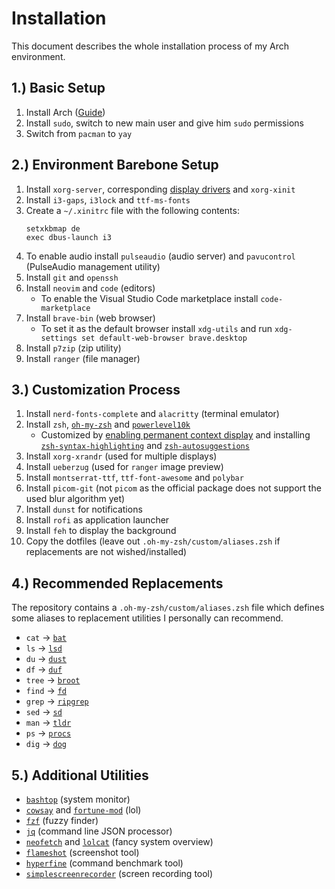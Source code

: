 # Installation

This document describes the whole installation process of my Arch environment.

## 1.) Basic Setup

1. Install Arch ([Guide](https://wiki.archlinux.org/title/Installation_guide))
2. Install `sudo`, switch to new main user and give him `sudo` permissions
3. Switch from `pacman` to `yay`

## 2.) Environment Barebone Setup

1. Install `xorg-server`, corresponding [display drivers](https://wiki.archlinux.org/title/Xorg#Driver_installation) and `xorg-xinit`
2. Install `i3-gaps`, `i3lock` and `ttf-ms-fonts`
3. Create a `~/.xinitrc` file with the following contents:
    ```
    setxkbmap de
    exec dbus-launch i3
    ```
4. To enable audio install `pulseaudio` (audio server) and `pavucontrol` (PulseAudio management utility)
5. Install `git` and `openssh`
6. Install `neovim` and `code` (editors)
    * To enable the Visual Studio Code marketplace install `code-marketplace`
7. Install `brave-bin` (web browser)
    * To set it as the default browser install `xdg-utils` and run `xdg-settings set default-web-browser brave.desktop`
8. Install `p7zip` (zip utility)
9. Install `ranger` (file manager)

## 3.) Customization Process

1. Install `nerd-fonts-complete` and `alacritty` (terminal emulator)
2. Install `zsh`, [`oh-my-zsh`](https://github.com/ohmyzsh/ohmyzsh#basic-installation) and [`powerlevel10k`](https://github.com/romkatv/powerlevel10k#oh-my-zsh)
    * Customized by [enabling permanent context display](https://github.com/romkatv/powerlevel10k#how-do-i-add-username-andor-hostname-to-prompt) and installing [`zsh-syntax-highlighting`](https://github.com/zsh-users/zsh-syntax-highlighting) and [`zsh-autosuggestions`](https://github.com/zsh-users/zsh-autosuggestions)
3. Install `xorg-xrandr` (used for multiple displays)
4. Install `ueberzug` (used for `ranger` image preview)
5. Install `montserrat-ttf`, `ttf-font-awesome` and `polybar`
6. Install `picom-git` (not `picom` as the official package does not support the used blur algorithm yet)
7. Install `dunst` for notifications
8. Install `rofi` as application launcher
9. Install `feh` to display the background
10. Copy the dotfiles (leave out `.oh-my-zsh/custom/aliases.zsh` if replacements are not wished/installed)

## 4.) Recommended Replacements

The repository contains a `.oh-my-zsh/custom/aliases.zsh` file which defines some aliases to replacement utilities I personally can recommend.

* `cat` -> [`bat`](https://github.com/sharkdp/bat)
* `ls` -> [`lsd`](https://github.com/Peltoche/lsd)
* `du` -> [`dust`](https://github.com/bootandy/dust)
* `df` -> [`duf`](https://github.com/muesli/duf)
* `tree` -> [`broot`](https://github.com/Canop/broot)
* `find` -> [`fd`](https://github.com/sharkdp/fd)
* `grep` -> [`ripgrep`](https://github.com/BurntSushi/ripgrep)
* `sed` -> [`sd`](https://github.com/chmln/sd)
* `man` -> [`tldr`](https://github.com/tldr-pages/tldr)
* `ps` -> [`procs`](https://github.com/dalance/procs)
* `dig` -> [`dog`](https://github.com/ogham/dog)

## 5.) Additional Utilities

* [`bashtop`](https://github.com/aristocratos/bashtop) (system monitor)
* [`cowsay`](https://github.com/piuccio/cowsay) and [`fortune-mod`](https://github.com/shlomif/fortune-mod) (lol)
* [`fzf`](https://github.com/junegunn/fzf) (fuzzy finder)
* [`jq`](https://github.com/stedolan/jq) (command line JSON processor)
* [`neofetch`](https://github.com/dylanaraps/neofetch) and [`lolcat`](https://github.com/busyloop/lolcat) (fancy system overview)
* [`flameshot`](https://github.com/flameshot-org/flameshot) (screenshot tool)
* [`hyperfine`](https://github.com/sharkdp/hyperfine) (command benchmark tool)
* [`simplescreenrecorder`](https://github.com/MaartenBaert/ssr) (screen recording tool)

